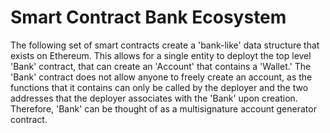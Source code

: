 # Smart Contract Bank Ecosystem
The following set of smart contracts create a 'bank-like' data structure that exists on Ethereum. This allows for a single entity to deployt the top level 'Bank' contract, that can create an 'Account' that contains a 'Wallet.' The 'Bank' contract does not allow anyone to freely create an account, as the functions that it contains can only be called by the deployer and the two addresses that the deployer associates with the 'Bank' upon creation. Therefore, 'Bank' can be thought of as a multisignature account generator contract. 